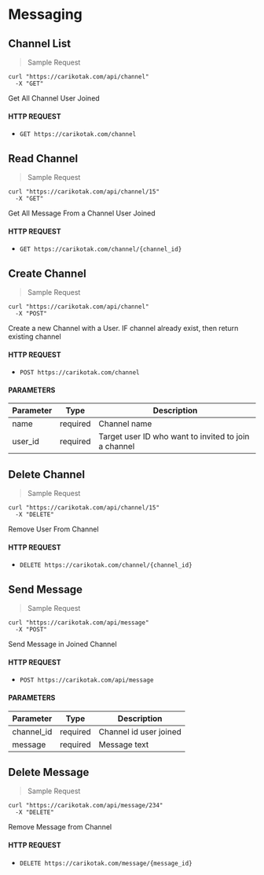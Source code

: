 # Messaging

## Channel List

> Sample Request

```shell
curl "https://carikotak.com/api/channel"
  -X "GET"
```

Get All Channel User Joined

#### HTTP REQUEST
- `GET https://carikotak.com/channel`

## Read Channel

> Sample Request

```shell
curl "https://carikotak.com/api/channel/15"
  -X "GET"
```

Get All Message From a Channel User Joined

#### HTTP REQUEST
- `GET https://carikotak.com/channel/{channel_id}`

## Create Channel

> Sample Request

```shell
curl "https://carikotak.com/api/channel"
  -X "POST"
```

Create a new Channel with a User.
IF channel already exist, then return existing channel

#### HTTP REQUEST
- `POST https://carikotak.com/channel`

#### PARAMETERS
Parameter | Type  | Description
--------| ----- | -----------
name    | required  | Channel name
user_id | required  | Target user ID who want to invited to join a channel

## Delete Channel

> Sample Request

```shell
curl "https://carikotak.com/api/channel/15"
  -X "DELETE"
```

Remove User From Channel

#### HTTP REQUEST
- `DELETE https://carikotak.com/channel/{channel_id}`


## Send Message

> Sample Request

```shell
curl "https://carikotak.com/api/message"
  -X "POST"
```

Send Message in Joined Channel

#### HTTP REQUEST
- `POST https://carikotak.com/api/message`

#### PARAMETERS
Parameter | Type  | Description
--------| ----- | -----------
channel_id  | required  | Channel id user joined
message | required  | Message text

## Delete Message

> Sample Request

```shell
curl "https://carikotak.com/api/message/234"
  -X "DELETE"
```

Remove Message from Channel

#### HTTP REQUEST
- `DELETE https://carikotak.com/message/{message_id}`